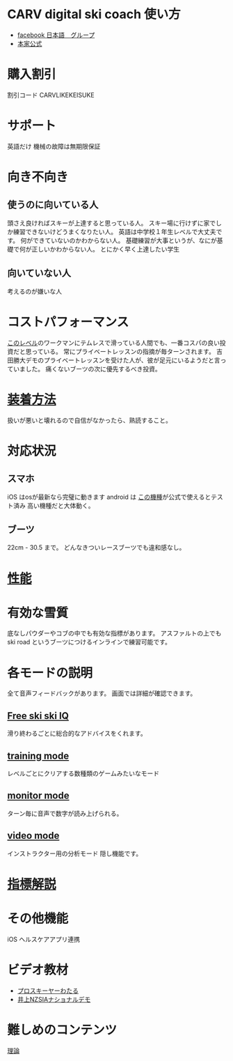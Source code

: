 # CARV digital ski coach 使い方
- [facebook 日本語　グループ](https://www.facebook.com/groups/3614432661980637)
- [本家公式](https://getcarv.com/?rfsn=6298461.1001dbb&utm_source=affiliate&utm_medium=refersion&utm_campaign=referral)

# 購入割引
割引コード CARVLIKEKEISUKE
# サポート
英語だけ
機械の故障は無期限保証

# 向き不向き
## 使うのに向いている人
頭さえ良ければスキーが上達すると思っている人。
スキー場に行けずに家でしか練習できないけどうまくなりたい人。
英語は中学校１年生レベルで大丈夫です。
何ができていないのかわからない人。
基礎練習が大事というが、なにが基礎で何が正しいかわからない人。
とにかく早く上達したい学生

## 向いていない人
考えるのが嫌いな人

# コストパフォーマンス
[このレベル](https://youtu.be/zJ_gnt-_Z_w)のワークマンにテムレスで滑っている人間でも、一番コスパの良い投資だと思っている。
常にプライベートレッスンの指摘が毎ターンされます。
吉田勝大デモのプライベートレッスンを受けた人が、彼が足元にいるようだと言っていました。
痛くないブーツの次に優先するべき投資。

# [装着方法](how_to_install)
扱いが悪いと壊れるので自信がなかったら、熟読すること。

# 対応状況
## スマホ
iOS はosが最新なら完璧に動きます
android は [この機種](https://help.getcarv.com/en/articles/4621973-android-compatibility-testing)が公式で使えるとテスト済み
高い機種だと大体動く。

## ブーツ
22cm - 30.5 まで。
どんなきついレースブーツでも違和感なし。

# [性能](spec)
# 有効な雪質
底なしパウダーやコブの中でも有効な指標があります。
アスファルトの上でも　ski road というブーツにつけるインラインで練習可能です。

# 各モードの説明
全て音声フィードバックがあります。
画面では詳細が確認できます。

## [Free ski ski IQ](ski_IQ)
滑り終わるごとに総合的なアドバイスをくれます。

## [training mode](training_mode)
レベルごとにクリアする数種類のゲームみたいなモード

## [monitor mode](monitor_mode)
ターン毎に音声で数字が読み上げられる。

## [video mode](video_mode)
インストラクター用の分析モード
隠し機能です。

# [指標解説](metrics_description)

# その他機能
iOS ヘルスケアアプリ連携

# ビデオ教材
- [プロスキーヤーわたる](https://youtu.be/-QfiVrhZFtM)
- [井上NZSIAナショナルデモ](https://www.youtube.com/watch?v=VQEFH8Q-CN8&list=PLO7NcdLgqnkL1071hhEiTu2Q0Y0sMDHgq&t=0s)

# 難しめのコンテンツ
[理論](theory)
